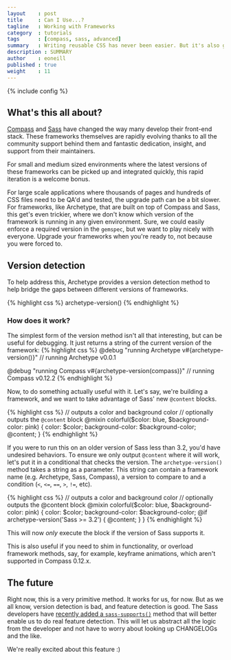 ```yaml
---
layout    : post
title     : Can I Use...?
tagline   : Working with Frameworks
category  : tutorials
tags      : [compass, sass, advanced]
summary   : Writing reusable CSS has never been easier. But it's also got new challenges when your CSS has dependencies other than just the browser. We'll cover some techniques for understanding the compilation environment you've been dealt.
description : SUMMARY
author    : eoneill
published : true
weight    : 11
---
```

{% include config %}

## What's this all about?

[Compass](http://compass-style.org/) and [Sass](http://sass-lang.com/) have changed the way many develop their front-end stack.
These frameworks themselves are rapidly evolving thanks to all the community support behind them and fantastic dedication, insight, and support from their maintainers.

For small and medium sized environments where the latest versions of these frameworks can be picked up and integrated quickly, this rapid iteration is a welcome bonus.

For large scale applications where thousands of pages and hundreds of CSS files need to be QA'd and tested, the upgrade path can be a bit slower.
For frameworks, like Archetype, that are built on top of Compass and Sass, this get's even trickier, where we don't know which version of the framework is running in any given environment.
Sure, we could easily enforce a required version in the `gemspec`, but we want to play nicely with everyone. Upgrade your frameworks when you're ready to, not because you were forced to.

## Version detection

To help address this, Archetype provides a version detection method to help bridge the gaps between different versions of frameworks.

{% highlight css %}
archetype-version()
{% endhighlight %}

### How does it work?

The simplest form of the version method isn't all that interesting, but can be useful for debugging. It just returns a string of the current version of the framework:
{% highlight css %}
@debug "running Archetype v#{archetype-version()}"
// running Archetype v0.0.1

@debug "running Compass v#{archetype-version(compass)}"
// running Compass v0.12.2
{% endhighlight %}

Now, to do something actually useful with it. Let's say, we're building a framework, and we want to take advantage of Sass' new `@content` blocks.

{% highlight css %}
// outputs a color and background color
// optionally outputs the `@content` block
@mixin colorful($color: blue, $background-color: pink) {
  color: $color;
  background-color: $background-color;
  @content;
}
{% endhighlight %}

If you were to run this on an older version of Sass less than 3.2, you'd have undesired behaviors. To ensure we only output `@content` where it will work, let's put it in a conditional that checks the version.
The `archetype-version()` method takes a string as a parameter. This string can contain a framework name (e.g. Archetype, Sass, Compass), a version to compare to and a condition (`<`, `<=`, `==`, `>`, `!=`, etc).

{% highlight css %}
// outputs a color and background color
// optionally outputs the @content block
@mixin colorful($color: blue, $background-color: pink) {
  color: $color;
  background-color: $background-color;
  @if archetype-version('Sass >= 3.2') {
    @content;
  }
}
{% endhighlight %}

This will now _only_ execute the block if the version of Sass supports it.

This is also useful if you need to shim in functionality, or overload framework methods, say, for example, keyframe animations, which aren't supported in Compass 0.12.x.

## The future

Right now, this is a very primitive method. It works for us, for now. But as we all know, version detection is bad, and feature detection is good.
The Sass developers have [recently added a `sass-supports()`](https://github.com/nex3/sass/commit/a1dbbf37b919e9b45043a2ade97e7d355609f9de) method that will better enable us to do real feature detection. This will let us abstract all the logic from the developer and not have to worry about looking up CHANGELOGs and the like.

We're really excited about this feature :)